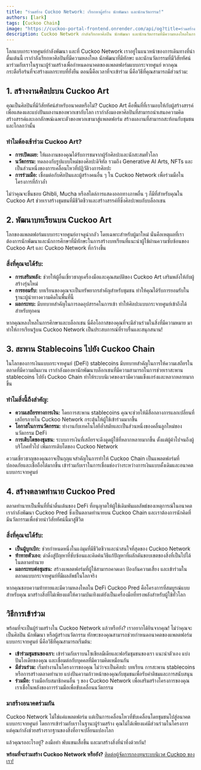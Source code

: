 ```yaml
---
title: "ร่วมสร้าง Cuckoo Network: เรียกหาผู้สร้าง นักพัฒนา และนักนวัตกรรม!"
authors: [lark]
tags: [Cuckoo Chain]
image: "https://cuckoo-portal-frontend.onrender.com/api/og?title=ร่วมสร้าง Cuckoo Network: เรียกหาผู้สร้าง นักพัฒนา และนักนวัตกรรม!"
description: Cuckoo Network กำลังเรียกหาศิลปิน นักพัฒนา และนักนวัตกรรมที่มีความหลงใหลในการร่วมสร้างอนาคตของแพลตฟอร์มแบบกระจายศูนย์ เรากำลังมองหาผู้ร่วมสร้างเพื่อสร้างงานศิลปะ พัฒนาบทเรียน สะพาน stablecoins และสร้างตลาดทำนายบน Cuckoo Chain หากคุณกระตือรือร้นที่จะสร้างผลกระทบในโลกของบล็อกเชน นี่คือโอกาสของคุณ!
---
```


โลกแบบกระจายศูนย์กำลังพัฒนา และที่ Cuckoo Network เราอยู่ในแนวหน้าของการเดินทางที่น่าตื่นเต้นนี้ เรากำลังเรียกหาศิลปินที่มีความหลงใหล นักพัฒนาที่มีทักษะ และนักนวัตกรรมที่มีวิสัยทัศน์มาร่วมกับเราในฐานะผู้ร่วมสร้างเพื่อกำหนดอนาคตของแพลตฟอร์มแบบกระจายศูนย์ หากคุณกระตือรือร้นที่จะสร้างผลกระทบที่ยั่งยืน ตอนนี้คือเวลาที่จะเข้าร่วม นี่คือวิธีที่คุณสามารถมีส่วนร่วม:

## 1. **สร้างงานศิลปะบน Cuckoo Art**

คุณเป็นศิลปินที่มีวิสัยทัศน์สำหรับอนาคตหรือไม่? Cuckoo Art คือพื้นที่ที่เรามอบให้กับผู้สร้างสรรค์เพื่อแสดงและแบ่งปันผลงานของพวกเขากับโลก เรากำลังมองหาศิลปินที่สามารถนำเสนอความคิดสร้างสรรค์และเอกลักษณ์เฉพาะตัวของพวกเขามาสู่แพลตฟอร์ม สร้างผลงานที่สามารถสะท้อนกับชุมชนและไกลกว่านั้น

### ทำไมต้องเข้าร่วม Cuckoo Art?

- **การเปิดเผย:** ให้ผลงานของคุณได้รับการชมจากผู้รักศิลปะและนักสะสมทั่วโลก
- **นวัตกรรม:** ทดลองกับรูปแบบใหม่ของศิลปะดิจิทัล รวมถึง Generative AI Arts, NFTs และเป็นส่วนหนึ่งของการเคลื่อนไหวที่ปฏิวัติวงการศิลปะ
- **การร่วมมือ:** เชื่อมต่อกับศิลปินและผู้สร้างคนอื่น ๆ ใน Cuckoo Network เพื่อร่วมมือในโครงการที่ก้าวล้ำ

ไม่ว่าคุณจะชื่นชอบ Ghibli, Mucha หรือสไตล์การแสดงออกทางภาพอื่น ๆ ก็มีที่สำหรับคุณใน Cuckoo Art ช่วยเราสร้างชุมชนที่มีชีวิตชีวาและสร้างสรรค์ที่ซึ่งศิลปะพบกับบล็อกเชน

## 2. **พัฒนาบทเรียนบน Cuckoo Art**

โลกของแพลตฟอร์มแบบกระจายศูนย์อาจดูน่ากลัว โดยเฉพาะสำหรับผู้มาใหม่ นั่นคือเหตุผลที่เราต้องการนักพัฒนาและนักการศึกษาที่มีทักษะในการสร้างบทเรียนที่แนะนำผู้ใช้ผ่านความซับซ้อนของ Cuckoo Art และ Cuckoo Network ที่กว้างขึ้น

### สิ่งที่คุณจะได้รับ:

- **การเสริมพลัง:** ช่วยให้ผู้อื่นเชี่ยวชาญเครื่องมือและคุณสมบัติของ Cuckoo Art เสริมพลังให้กับผู้สร้างรุ่นใหม่
- **การยอมรับ:** บทเรียนของคุณจะเป็นทรัพยากรสำคัญสำหรับชุมชน ทำให้คุณได้รับการยอมรับในฐานะผู้นำทางความคิดในพื้นที่นี้
- **ผลกระทบ:** มีบทบาทสำคัญในการลดอุปสรรคในการเข้า ทำให้ศิลปะแบบกระจายศูนย์เข้าถึงได้สำหรับทุกคน

หากคุณหลงใหลในการศึกษาและบล็อกเชน นี่คือโอกาสของคุณที่จะมีส่วนร่วมในสิ่งที่มีความหมาย มาทำให้การเรียนรู้บน Cuckoo Network เป็นประสบการณ์ที่ราบรื่นและสนุกสนาน!

## 3. **สะพาน Stablecoins ไปยัง Cuckoo Chain**

ในโลกของการเงินแบบกระจายศูนย์ (DeFi) stablecoins มีบทบาทสำคัญในการให้ความเสถียรในตลาดที่มีความผันผวน เรากำลังมองหานักพัฒนาบล็อกเชนที่มีความสามารถในการช่วยเราสะพาน stablecoins ไปยัง Cuckoo Chain ทำให้ระบบนิเวศของเรามีความแข็งแกร่งและหลากหลายมากขึ้น

### ทำไมสิ่งนี้ถึงสำคัญ:

- **ความเสถียรทางการเงิน:** โดยการสะพาน stablecoins คุณจะช่วยให้มีสื่อกลางการแลกเปลี่ยนที่เสถียรภายใน Cuckoo Network กระตุ้นให้ผู้ใช้เข้าร่วมมากขึ้น
- **โอกาสในการนวัตกรรม:** ทำงานกับเทคโนโลยีล้ำสมัยและเป็นส่วนหนึ่งของคลื่นลูกใหม่ของนวัตกรรม DeFi
- **การเติบโตของชุมชน:** ระบบการเงินที่เสถียรจะดึงดูดผู้ใช้ที่หลากหลายมากขึ้น ตั้งแต่ผู้ค้าไปจนถึงผู้บริโภคทั่วไป เพิ่มการเติบโตของ Cuckoo Network

ความเชี่ยวชาญของคุณอาจเป็นกุญแจสำคัญในการทำให้ Cuckoo Chain เป็นแพลตฟอร์มที่ปลอดภัยและเชื่อถือได้มากขึ้น เข้าร่วมกับเราในการเชื่อมช่องว่างระหว่างการเงินแบบดั้งเดิมและอนาคตแบบกระจายศูนย์

## 4. **สร้างตลาดทำนาย Cuckoo Pred**

ตลาดทำนายเป็นพื้นที่ที่น่าตื่นเต้นของ DeFi ที่อนุญาตให้ผู้ใช้เดิมพันผลลัพธ์ของเหตุการณ์ในอนาคต เรากำลังพัฒนา Cuckoo Pred ซึ่งเป็นตลาดทำนายบน Cuckoo Chain และเราต้องการนักคิดที่มีนวัตกรรมเพื่อช่วยนำวิสัยทัศน์นี้มาสู่ชีวิต

### สิ่งที่คุณจะได้รับ:

- **เป็นผู้บุกเบิก:** ช่วยกำหนดหนึ่งในแง่มุมที่มีชีวิตชีวาและน่าสนใจที่สุดของ Cuckoo Network
- **ท้าทายตัวเอง:** ดำดิ่งสู่ปัญหาที่ซับซ้อนและคิดค้นวิธีแก้ปัญหาที่ผลักดันขอบเขตของสิ่งที่เป็นไปได้ในตลาดทำนาย
- **ผลกระทบต่อชุมชน:** สร้างแพลตฟอร์มที่ผู้ใช้สามารถคาดเดา ป้องกันความเสี่ยง และเข้าร่วมในตลาดแบบกระจายศูนย์ที่มีผลลัพธ์ในโลกจริง

หากคุณชอบความท้าทายและมีความหลงใหลใน DeFi Cuckoo Pred คือโครงการที่สมบูรณ์แบบสำหรับคุณ มาสร้างสิ่งที่ไม่เพียงแต่ให้ความบันเทิงแต่ยังเป็นเครื่องมือที่ทรงพลังสำหรับผู้ใช้ทั่วโลก

## **วิธีการเข้าร่วม**

พร้อมที่จะเป็นผู้ร่วมสร้างใน Cuckoo Network แล้วหรือยัง? เราอยากได้ยินจากคุณ! ไม่ว่าคุณจะเป็นศิลปิน นักพัฒนา หรือผู้สร้างนวัตกรรม ทักษะของคุณสามารถช่วยกำหนดอนาคตของแพลตฟอร์มแบบกระจายศูนย์ นี่คือวิธีที่คุณสามารถเริ่มต้น:

- **เข้าร่วมชุมชนของเรา:** เข้าร่วมกับเราบนโซเชียลมีเดียและฟอรัมชุมชนของเรา แนะนำตัวเอง แบ่งปันไอเดียของคุณ และเชื่อมต่อกับบุคคลที่มีความคิดเหมือนกัน
- **มีส่วนร่วม:** เริ่มทำงานในโครงการของคุณ ไม่ว่าจะเป็นศิลปะ บทเรียน การสะพาน stablecoins หรือการสร้างตลาดทำนาย แบ่งปันความก้าวหน้าของคุณกับชุมชนเพื่อรับคำติชมและการสนับสนุน
- **ร่วมมือ:** ร่วมมือกับสมาชิกคนอื่น ๆ ของ Cuckoo Network เพื่อเสริมสร้างโครงการของคุณ เราเชื่อในพลังของการร่วมมือเพื่อขับเคลื่อนนวัตกรรม

### **มาสร้างอนาคตร่วมกัน**

Cuckoo Network ไม่ใช่แค่แพลตฟอร์ม แต่เป็นการเคลื่อนไหวที่ขับเคลื่อนโดยชุมชนไปสู่อนาคตแบบกระจายศูนย์ โดยการเข้าร่วมกับเราในฐานะผู้ร่วมสร้าง คุณไม่ได้เพียงแค่มีส่วนร่วมในโครงการ แต่คุณกำลังช่วยสร้างรากฐานของสิ่งที่อาจเปลี่ยนแปลงโลก

แล้วคุณรออะไรอยู่? ลงมือทำ พับแขนเสื้อขึ้น และมาสร้างสิ่งที่น่าทึ่งด้วยกัน!

**พร้อมที่จะร่วมสร้าง Cuckoo Network หรือยัง?** [ติดต่อผู้จัดการกองทุนระบบนิเวศ Cuckoo ของเรา!](https://t.me/mikethrift)
